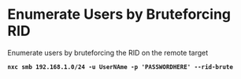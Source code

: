 # Enumerate Users by Bruteforcing RID

Enumerate users by bruteforcing the RID on the remote target

<pre><code><strong>nxc smb 192.168.1.0/24 -u UserNAme -p 'PASSWORDHERE' --rid-brute
</strong></code></pre>
